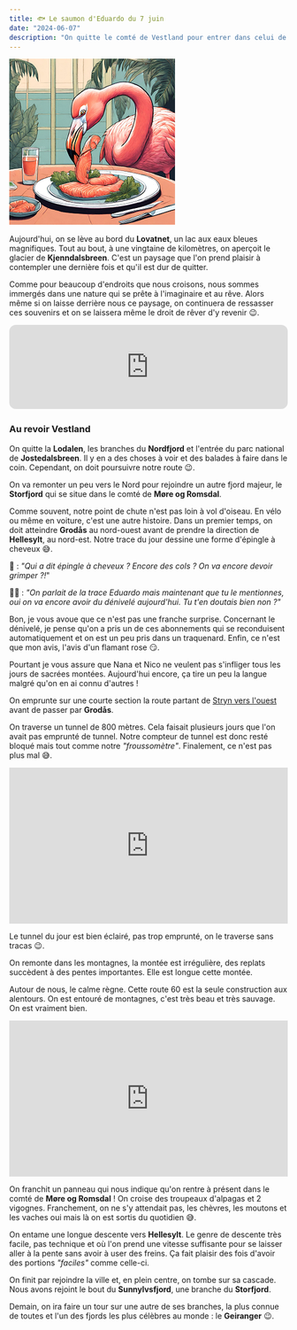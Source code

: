```yaml
---
title: 🐟 Le saumon d'Eduardo du 7 juin
date: "2024-06-07"
description: "On quitte le comté de Vestland pour entrer dans celui de Møre og Romsdal !"
---
```


![Saumon d'Eduardo](../saumon_eduardo.png)

Aujourd'hui, on se lève au bord du **Lovatnet**, un lac aux eaux bleues magnifiques. Tout au bout, à une vingtaine de kilomètres, on aperçoit le glacier de **Kjenndalsbreen**. C'est un paysage que l'on prend plaisir à contempler une dernière fois et qu'il est dur de quitter. 

Comme pour beaucoup d'endroits que nous croisons, nous sommes immergés dans une nature qui se prête à l'imaginaire et au rêve. Alors même si on laisse derrière nous ce paysage, on continuera de ressasser ces souvenirs et on se laissera même le droit de rêver d'y revenir 😉.

<iframe style="border-radius:12px" src="https://open.spotify.com/embed/track/1xsYj84j7hUDDnTTerGWlH?utm_source=generator" width="100%" height="152" frameBorder="0" allow="autoplay; clipboard-write; encrypted-media; picture-in-picture" loading="lazy"></iframe>

### Au revoir Vestland 

On quitte la **Lodalen**, les branches du **Nordfjord** et l'entrée du parc national de **Jostedalsbreen**. Il y en a des choses à voir et des balades à faire dans le coin. Cependant, on doit poursuivre notre route 😉.

On va remonter un peu vers le Nord pour rejoindre un autre fjord majeur, le **Storfjord** qui se situe dans le comté de **Møre og Romsdal**. 

Comme souvent, notre point de chute n'est pas loin à vol d'oiseau. En vélo ou même en voiture, c'est une autre histoire. Dans un premier temps, on doit atteindre **Grodås** au nord-ouest avant de prendre la direction de **Hellesylt**, au nord-est. Notre trace du jour dessine une forme d'épingle à cheveux 😅.

🦩 : *"Qui a dit épingle à cheveux ? Encore des cols ? On va encore devoir grimper ?!*"

👨🏼 : *"On parlait de la trace Eduardo mais maintenant que tu le mentionnes, oui on va encore avoir du dénivelé aujourd'hui. Tu t'en doutais bien non ?"*

Bon, je vous avoue que ce n'est pas une franche surprise. Concernant le dénivelé, je pense qu'on a pris un de ces abonnements qui se reconduisent automatiquement et on est un peu pris dans un traquenard. Enfin, ce n'est que mon avis, l'avis d'un flamant rose 😏.

Pourtant je vous assure que Nana et Nico ne veulent pas s'infliger tous les jours de sacrées montées. Aujourd'hui encore, ça tire un peu la langue malgré qu'on en ai connu d'autres !

On emprunte sur une courte section la route partant de [Stryn vers l'ouest](https://www.visitnorway.fr/listings/the-panoramic-road/211739/) avant de passer par **Grodås**. 

On traverse un tunnel de 800 mètres. Cela faisait plusieurs jours que l'on avait pas emprunté de tunnel. Notre compteur de tunnel est donc resté bloqué mais tout comme notre *"froussomètre"*. Finalement, ce n'est pas plus mal 😅.

<div style="width: 100%; height: 0; position: relative; padding-bottom: 56%;"><iframe src="https://giphy.com/embed/xzMs8O1KQh17i" style="top: 0; left: 0; width: 100%; height: 100%; position: absolute; border: 0;" allowfullscreen scrolling="no" allow="encrypted-media;" class="giphy-embed"></iframe></div>

Le tunnel du jour est bien éclairé, pas trop emprunté, on le traverse sans tracas 😉.

On remonte dans les montagnes, la montée est irrégulière, des replats succèdent à des pentes importantes. Elle est longue cette montée. 

Autour de nous, le calme règne. Cette route 60 est la seule construction aux alentours. On est entouré de montagnes, c'est très beau et très sauvage. On est vraiment bien.

<div style="width: 100%; height: 0; position: relative; padding-bottom: 56%;"><iframe src="https://giphy.com/embed/wmuyDdRNXYximlvYM1" style="top: 0; left: 0; width: 100%; height: 100%; position: absolute; border: 0;" allowfullscreen scrolling="no" allow="encrypted-media;" class="giphy-embed"></iframe></div>

On franchit un panneau qui nous indique qu'on rentre à présent dans le comté de **Møre og Romsdal** ! On croise des troupeaux d'alpagas et 2 vigognes. Franchement, on ne s'y attendait pas, les chèvres, les moutons et les vaches oui mais là on est sortis du quotidien 😅.

On entame une longue descente vers **Hellesylt**. Le genre de descente très facile, pas technique et où l'on prend une vitesse suffisante pour se laisser aller à la pente sans avoir à user des freins. Ça fait plaisir des fois d'avoir des portions *"faciles"* comme celle-ci.

On finit par rejoindre la ville et, en plein centre, on tombe sur sa cascade. Nous avons rejoint le bout du **Sunnylvsfjord**, une branche du **Storfjord**. 

Demain, on ira faire un tour sur une autre de ses branches, la plus connue de toutes et l'un des fjords les plus célèbres au monde : le **Geiranger** 😉. 